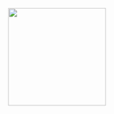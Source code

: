 <a href="https://github.com/racoelhosilva">
  <img height=200 align="center" src="https://github-readme-stats.vercel.app/api?username=racoelhosilva&theme=gruvbox" />
</a>
<a href="https://github.com/racoelhosilva"
  <img height=200 align="center" src="https://github-readme-stats.vercel.app/api/top-langs/?username=racoelhosilva&theme=gruvbox&show_icons=true&hide_border=false&size_weight=0.5&count_weight=1.0&langs_count=4&layout=compact&border_color=EBDBB2&card_width=320)" />
</a>
